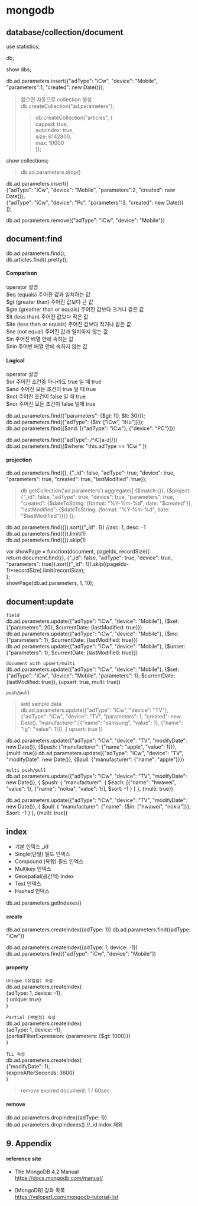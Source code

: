 # mongodb

## database/collection/document

use statistics;  

db;  

show dbs;  

db.ad.parameters.insert({"adType": "iCw", "device": "Mobile", "parameters":1, "created": new Date()});  
>없으면 자동으로 collection 생성  
>db.createCollection("ad.parameters");
>>db.createCollection("articles", {  
    capped: true,  
    autoIndex: true,  
    size: 6142800,  
    max: 10000  
});  

show collections;  

> db.ad.parameters.drop()  

db.ad.parameters.insert([  
    {"adType": "iCw", "device": "Mobile", "parameters":2, "created": new Date()},  
    {"adType": "iCw", "device": "Pc", "parameters":3, "created": new Date()}  
]);  

db.ad.parameters.remove({"adType": "iCw", "device": "Mobile"})  

## document:find
db.ad.parameters.find();  
db.articles.find().pretty();  

#### Comparison
operator	설명  
$eq	(equals) 주어진 값과 일치하는 값  
$gt	(greater than) 주어진 값보다 큰 값  
$gte	(greather than or equals) 주어진 값보다 크거나 같은 값  
$lt	(less than) 주어진 값보다 작은 값  
$lte	(less than or equals) 주어진 값보다 작거나 같은 값  
$ne	(not equal) 주어진 값과 일치하지 않는 값  
$in	주어진 배열 안에 속하는 값  
$nin	주어빈 배열 안에 속하지 않는 값  

#### Logical
operator	설명  
$or	주어진 조건중 하나라도 true 일 때 true  
$and	주어진 모든 조건이 true 일 때 true  
$not	주어진 조건이 false 일 때 true  
$nor	주어진 모든 조건이 false 일때 true  

db.ad.parameters.find({"parameters": {$gt: 10, $lt: 30}});  
db.ad.parameters.find({"adType": {$in: [“iCw”, “iHu”]}});  
db.ad.parameters.find({$and: [{"adType": "iCw"}, {"device": "PC"}]})  

db.ad.parameters.find({"adType": /^iC[a-z]/})  
db.ad.parameters.find({$where: "this.adType == 'iCw'" })  


#### projection
db.ad.parameters.find({}, {"_id": false, "adType": true, "device": true, "parameters": true, "created": true, "lastModified": true});  
>db.getCollection('ad.parameters').aggregate([
    {$match:{}},
    {$project:{"_id": false, "adType": true, "device": true, "parameters": true, "created": {$dateToString: {format: "%Y-%m-%d", date: "$created"}}, "lastModified": {$dateToString: {format: "%Y-%m-%d", date: "$lastModified"}}}}
]);

db.ad.parameters.find({}).sort({"_id": 1}) //asc: 1, desc: -1  
db.ad.parameters.find({}).limit(1)  
db.ad.parameters.find({}).skip(1)  

var showPage = function(document, pageIdx, recordSize){  
    return document.find({}, {"_id": false, "adType": true, "device": true, "parameters": true}).sort({"_id": 1}).skip((pageIdx-1)*recordSize).limit(recordSize);  
};  
showPage(db.ad.parameters, 1, 10);

## document:update
`field`  
db.ad.parameters.update({"adType": "iCw", "device": "Mobile"}, {$set: {"parameters": 20}, $currentDate: {lastModified: true}})  
db.ad.parameters.update({"adType": "iCw", "device": "Mobile"}, {$inc: {"parameters": 1}, $currentDate: {lastModified: true}})  
db.ad.parameters.update({"adType": "iCw", "device": "Mobile"}, {$unset: {"parameters": 1}, $currentDate: {lastModified: true}})

`document with upsert/multi`  
db.ad.parameters.update({"adType": "iCw", "device": "Mobile"}, {$set: {"adType": "iCw", "device": "Mobile", "parameters": 1}, $currentDate: {lastModified: true}}, {upsert: true, multi: true})


`push/pull`  
>add sample data  
db.ad.parameters.update({"adType": "iCw", "device": "TV"}, {"adType": "iCw", "device": "TV", "parameters": 1, "created": new Date(), "manufacturer":[{"name": "samsung", "value": 1}, {"name": "lg": "value": 1}]}, { upsert: true })

db.ad.parameters.update({"adType": "iCw", "device": "TV", "modifyDate": new Date()}, {$push: {"manufacturer": {"name": "apple", "value": 1}}}, {multi: true})
db.ad.parameters.update({"adType": "iCw", "device": "TV", "modifyDate": new Date()}, {$pull: {"manufacturer": {"name": "apple"}}})

`multi push/pull`  
db.ad.parameters.update({"adType": "iCw", "device": "TV", "modifyDate": new Date()}, {
    $push: {
        "manufacturer": {
            $each: [{"name": "hwawei", "value": 1}, {"name": "nokia", "value": 1}],
            $sort: -1
        }
    }
}, {multi: true})

db.ad.parameters.update({"adType": "iCw", "device": "TV", "modifyDate": new Date()}, {
    $pull: {
        "manufacturer": {"name": {$in: ["hwawei", "nokia"]}},
        $sort: -1
    }
}, {multi: true})


## index

- 기본 인덱스 _id
- Single(단일) 필드 인덱스
- Compound (복합)  필드 인덱스
- Multikey 인덱스
- Geospatial(공간적) Index
- Text 인덱스
- Hashed 인덱스

db.ad.parameters.getIndexes()

#### create
db.ad.parameters.createIndex({adType: 1})
db.ad.parameters.find({adType: "iCw"})

db.ad.parameters.createIndex({adType: 1, device: -1})
db.ad.parameters.find({"adType": "iCw", "device": "Mobile"})

#### property
`Unique (유일함) 속성`  
db.ad.parameters.createIndex(  
    {adType: 1, device: -1},  
    { unique: true}  
)  

`Partial (부분적) 속성`  
db.ad.parameters.createIndex(  
    {adType: 1, device: -1},  
    {partialFilterExpression: {parameters: {$gt: 1000}}}  
)  

`TLL 속성`  
db.ad.parameters.createIndex(  
    {"modifyDate": 1},  
    {expireAfterSeconds: 3600}  
)  
>remove expired document: 1 / 60sec  

#### remove
db.ad.parameters.dropIndex({adType: 1})  
db.ad.parameters.dropIndexes() //_id index 제외  


## 9. Appendix

#### reference site

* The MongoDB 4.2 Manual  
https://docs.mongodb.com/manual/

+ [MongoDB] 강좌 목록  
https://velopert.com/mongodb-tutorial-list


